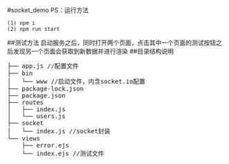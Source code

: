 #socket_demo
PS：运行方法

    (1) npm i
    (2) npm run start
##测试方法
    启动服务之后，同时打开两个页面，点击其中一个页面的测试按钮之后发现另一个页面会获取到新数据并进行渲染
##目录结构说明
<pre>
├── app.js //配置文件
├── bin
│   └── www //启动文件，内含socket.io配置
├── package-lock.json
├── package.json
├── routes
│   ├── index.js
│   └── users.js
├── socket
│   └── index.js //socket封装
└── views
    ├── error.ejs
    └── index.ejs //测试文件
</pre>